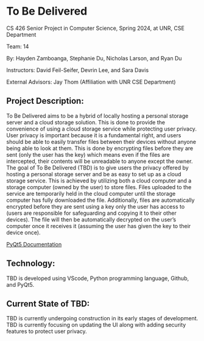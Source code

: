 # To Be Delivered
CS 426 Senior Project in Computer Science, Spring 2024, at UNR, CSE Department

Team: 14

By: Hayden Zamboanga, Stephanie Du, Nicholas Larson, and Ryan Du

Instructors: David Feil-Seifer, Devrin Lee, and Sara Davis

External Advisors: Jay Thom (Affiliation with UNR CSE Department)

## Project Description:
To Be Delivered aims to be a hybrid of locally hosting a personal storage server and a cloud storage solution. This is done to provide the convenience of using a cloud storage service while protecting user privacy. User privacy is important because it is a fundamental right, and users should be able to easily transfer files between their devices without anyone being able to look at them. This is done by encrypting files before they are sent (only the user has the key) which means even if the files are intercepted, their contents will be unreadable to anyone except the owner. The goal of To Be Delivered (TBD) is to give users the privacy offered by hosting a personal storage server and be as easy to set up as a cloud storage service. This is achieved by utilizing both a cloud computer and a storage computer (owned by the user) to store files. Files uploaded to the service are temporarily held in the cloud computer until the storage computer has fully downloaded the file. Additionally, files are automatically encrypted before they are sent using a key only the user has access to (users are responsible for safeguarding and copying it to their other devices). The file will then be automatically decrypted on the user’s computer once it receives it (assuming the user has given the key to their device once).

[PyQt5 Documentation](https://pypi.org/project/PyQt5/#:~:text=PyQt5%205.15.10&text=Qt%20is%20set%20of%20cross,well%20as%20traditional%20UI%20development.)

## Technology:
TBD is developed using VScode, Python programming language, Github, and PyQt5.

## Current State of TBD: 
TBD is currently undergoing construction in its early stages of development. TBD is currently focusing on updating the UI along with adding security features to protect user privacy.
